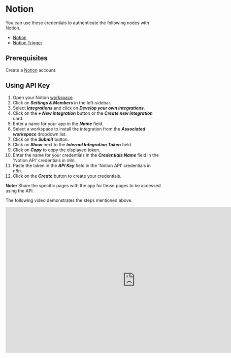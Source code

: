 # Notion

You can use these credentials to authenticate the following nodes with Notion.

- [Notion](/integrations/builtin/app-nodes/n8n-nodes-base.notion/)
- [Notion Trigger](/integrations/builtin/trigger-nodes/n8n-nodes-base.notiontrigger/)

## Prerequisites

Create a [Notion](https://notion.so) account.

## Using API Key

1. Open your Notion [workspace](https://notion.so/).
2. Click on ***Settings & Members*** in the left-sidebar.
3. Select ***Integrations*** and click on ***Develop your own integrations***.
4. Click on the ***+ New integration*** button or the ***Create new integration*** card.
5. Enter a name for your app in the ***Name*** field.
6. Select a workspace to install the integration from the ***Associated workspace*** dropdown list.
7. Click on the ***Submit*** button.
8. Click on ***Show*** next to the ***Internal Integration Token*** field.
9. Click on ***Copy*** to copy the displayed token.
10. Enter the name for your credentials in the ***Credentials Name*** field in the 'Notion API' credentials in n8n.
11. Paste the token in the ***API Key*** field in the 'Notion API' credentials in n8n.
12. Click on the ***Create*** button to create your credentials.

**Note:** Share the specific pages with the app for those pages to be accessed using the API.

The following video demonstrates the steps mentioned above.

<div class="video-container">
    <iframe width="840" height="472.5" src="https://www.youtube.com/embed/37h0MPwT3_k" frameborder="0" allow="accelerometer; autoplay; clipboard-write; encrypted-media; gyroscope; picture-in-picture" allowfullscreen></iframe>
</div>
